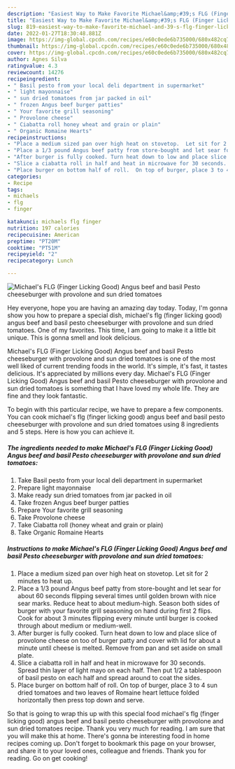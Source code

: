 ```yaml
---
description: "Easiest Way to Make Favorite Michael&amp;#39;s FLG (Finger Licking Good) Angus beef and basil Pesto cheeseburger with provolone and sun dried tomatoes"
title: "Easiest Way to Make Favorite Michael&amp;#39;s FLG (Finger Licking Good) Angus beef and basil Pesto cheeseburger with provolone and sun dried tomatoes"
slug: 819-easiest-way-to-make-favorite-michael-and-39-s-flg-finger-licking-good-angus-beef-and-basil-pesto-cheeseburger-with-provolone-and-sun-dried-tomatoes
date: 2022-01-27T18:30:48.881Z
image: https://img-global.cpcdn.com/recipes/e60c0ede6b735000/680x482cq70/michaels-flg-finger-licking-good-angus-beef-and-basil-pesto-cheeseburger-with-provolone-and-sun-d-recipe-main-photo.jpg
thumbnail: https://img-global.cpcdn.com/recipes/e60c0ede6b735000/680x482cq70/michaels-flg-finger-licking-good-angus-beef-and-basil-pesto-cheeseburger-with-provolone-and-sun-d-recipe-main-photo.jpg
cover: https://img-global.cpcdn.com/recipes/e60c0ede6b735000/680x482cq70/michaels-flg-finger-licking-good-angus-beef-and-basil-pesto-cheeseburger-with-provolone-and-sun-d-recipe-main-photo.jpg
author: Agnes Silva
ratingvalue: 4.3
reviewcount: 14276
recipeingredient:
- " Basil pesto from your local deli department in supermarket"
- " light mayonnaise"
- " sun dried tomatoes from jar packed in oil"
- " frozen Angus beef burger patties"
- " Your favorite grill seasoning"
- " Provolone cheese"
- " Ciabatta roll honey wheat and grain or plain"
- " Organic Romaine Hearts"
recipeinstructions:
- "Place a medium sized pan over high heat on stovetop.  Let sit for 2 minutes to heat up."
- "Place a 1/3 pound Angus beef patty from store-bought and let sear for about 60 seconds flipping several times until golden brown with nice sear marks. Reduce heat to about medium-high. Season both sides of burger with your favorite grill seasoning on hand during first 2 flips.  Cook for about 3 minutes flipping every minute until burger is cooked through about medium or medium-well."
- "After burger is fully cooked. Turn heat down to low and place slice of provolone cheese on too of burger patty and cover with lid for about a minute until cheese is melted.  Remove from pan and set aside on small plate."
- "Slice a ciabatta roll in half and heat in microwave for 30 seconds.  Spread thin layer of light mayo on each half.  Then put 1/2 a tablespoon of basil pesto on each half and spread around to coat the sides."
- "Place burger on bottom half of roll.  On top of burger, place 3 to 4 sun dried tomatoes and two leaves of Romaine heart lettuce folded horizontally then press top down and serve."
categories:
- Recipe
tags:
- michaels
- flg
- finger

katakunci: michaels flg finger 
nutrition: 197 calories
recipecuisine: American
preptime: "PT20M"
cooktime: "PT51M"
recipeyield: "2"
recipecategory: Lunch

---
```



![Michael&#39;s FLG (Finger Licking Good) Angus beef and basil Pesto cheeseburger with provolone and sun dried tomatoes](https://img-global.cpcdn.com/recipes/e60c0ede6b735000/680x482cq70/michaels-flg-finger-licking-good-angus-beef-and-basil-pesto-cheeseburger-with-provolone-and-sun-d-recipe-main-photo.jpg)

Hey everyone, hope you are having an amazing day today. Today, I'm gonna show you how to prepare a special dish, michael&#39;s flg (finger licking good) angus beef and basil pesto cheeseburger with provolone and sun dried tomatoes. One of my favorites. This time, I am going to make it a little bit unique. This is gonna smell and look delicious.

Michael&#39;s FLG (Finger Licking Good) Angus beef and basil Pesto cheeseburger with provolone and sun dried tomatoes is one of the most well liked of current trending foods in the world. It's simple, it's fast, it tastes delicious. It's appreciated by millions every day. Michael&#39;s FLG (Finger Licking Good) Angus beef and basil Pesto cheeseburger with provolone and sun dried tomatoes is something that I have loved my whole life. They are fine and they look fantastic.




To begin with this particular recipe, we have to prepare a few components. You can cook michael&#39;s flg (finger licking good) angus beef and basil pesto cheeseburger with provolone and sun dried tomatoes using 8 ingredients and 5 steps. Here is how you can achieve it.

<!--inarticleads1-->

##### The ingredients needed to make Michael&#39;s FLG (Finger Licking Good) Angus beef and basil Pesto cheeseburger with provolone and sun dried tomatoes:

1. Take  Basil pesto from your local deli department in supermarket
1. Prepare  light mayonnaise
1. Make ready  sun dried tomatoes from jar packed in oil
1. Take  frozen Angus beef burger patties
1. Prepare  Your favorite grill seasoning
1. Take  Provolone cheese
1. Take  Ciabatta roll (honey wheat and grain or plain)
1. Take  Organic Romaine Hearts




<!--inarticleads2-->

##### Instructions to make Michael&#39;s FLG (Finger Licking Good) Angus beef and basil Pesto cheeseburger with provolone and sun dried tomatoes:

1. Place a medium sized pan over high heat on stovetop.  Let sit for 2 minutes to heat up.
1. Place a 1/3 pound Angus beef patty from store-bought and let sear for about 60 seconds flipping several times until golden brown with nice sear marks. Reduce heat to about medium-high. Season both sides of burger with your favorite grill seasoning on hand during first 2 flips.  Cook for about 3 minutes flipping every minute until burger is cooked through about medium or medium-well.
1. After burger is fully cooked. Turn heat down to low and place slice of provolone cheese on too of burger patty and cover with lid for about a minute until cheese is melted.  Remove from pan and set aside on small plate.
1. Slice a ciabatta roll in half and heat in microwave for 30 seconds.  Spread thin layer of light mayo on each half.  Then put 1/2 a tablespoon of basil pesto on each half and spread around to coat the sides.
1. Place burger on bottom half of roll.  On top of burger, place 3 to 4 sun dried tomatoes and two leaves of Romaine heart lettuce folded horizontally then press top down and serve.




So that is going to wrap this up with this special food michael&#39;s flg (finger licking good) angus beef and basil pesto cheeseburger with provolone and sun dried tomatoes recipe. Thank you very much for reading. I am sure that you will make this at home. There's gonna be interesting food in home recipes coming up. Don't forget to bookmark this page on your browser, and share it to your loved ones, colleague and friends. Thank you for reading. Go on get cooking!
